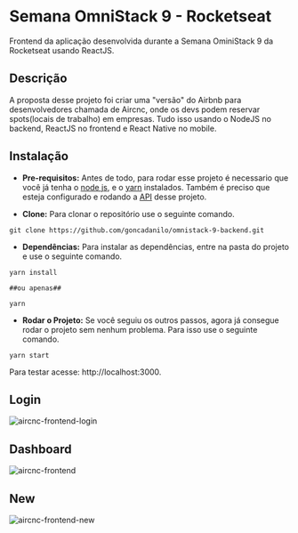 # Semana OmniStack 9 - Rocketseat
Frontend da aplicação desenvolvida durante a Semana OminiStack 9 da Rocketseat usando ReactJS.

Descrição
-----

A proposta desse projeto foi criar uma "versão" do Airbnb para desenvolvedores chamada de Aircnc, onde os devs podem reservar spots(locais de trabalho) em empresas. Tudo isso usando o NodeJS no backend, ReactJS no frontend e React Native no mobile.

Instalação
-----

* **Pre-requisitos:** Antes de todo, para rodar esse projeto é necessario que você já tenha o [node js](https://nodejs.org/en/), e o [yarn](https://yarnpkg.com/pt-BR/) instalados. Também é preciso que esteja configurado e rodando a [API](https://github.com/goncadanilo/omnistack-9-backend) desse projeto.

* **Clone:** Para clonar o repositório use o seguinte comando.
```
git clone https://github.com/goncadanilo/omnistack-9-backend.git
```

* **Dependências:** Para instalar as dependências, entre na pasta do projeto e use o seguinte comando.
```
yarn install

##ou apenas##

yarn
```

* **Rodar o Projeto:** Se você seguiu os outros passos, agora já consegue rodar o projeto sem nenhum problema. Para isso use o seguinte comando.
```
yarn start
```

Para testar acesse: http://localhost:3000.

Login
-------
![aircnc-frontend-login](https://user-images.githubusercontent.com/53796755/67048628-eecead80-f10a-11e9-9706-dc80c57cccb8.png)


Dashboard
----------
![aircnc-frontend](https://user-images.githubusercontent.com/53796755/67047377-9696ac00-f108-11e9-92a7-45ee08352299.jpeg)

New
------
![aircnc-frontend-new](https://user-images.githubusercontent.com/53796755/67054137-e0d45900-f119-11e9-9c13-e05ea875d6d8.png)

